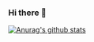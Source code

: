 ### Hi there 👋

[![Anurag's github stats](https://github-readme-stats.vercel.app/api?username=JuanNing)](https://github.com/anuraghazra/github-readme-stats)

<!--
**JuanNing/JuanNing** is a ✨ _special_ ✨ repository because its `README.md` (this file) appears on your GitHub profile.

Here are some ideas to get you started:

- 🔭 I’m currently working on ...
- 🌱 I’m currently learning ...
- 👯 I’m looking to collaborate on ...
- 🤔 I’m looking for help with ...
- 💬 Ask me about ...
- 📫 How to reach me: ...
- 😄 Pronouns: ...
- ⚡ Fun fact: ...
-->
